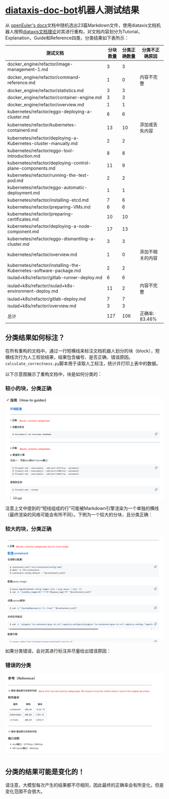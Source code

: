 # [diataxis-doc-bot](https://github.com/oss-know/diataxis-doc-bot)机器人测试结果



从 [openEuler's docs](https://gitee.com/openeuler/docs.git)文档中随机选出23篇Markdown文件，使用diataxis文档机器人按照[diataxis文档理论](https://diataxis.fr/)对其进行重构，对文档内容划分为Tutorial，Explanation，Guide和Reference四类，分类结果如下表所示：


| 测试文档                                         | 分块数量 | 分类正确数量 | 分类不正确原因             |
| ------------------------------------------------------------ | ---------- | ----------- | ---------------------------- |
| docker_engine/refactor/image-management-1.md                 | 3          | 3           |                              |
| docker_engine/refactor/command-reference.md                  | 1          | 0           | 内容不完整      |
| docker_engine/refactor/statistics.md                         | 3          | 3           |                              |
| docker_engine/refactor/container-engine.md                   | 3          | 3           |                              |
| docker_engine/refactor/overview.md                           | 1          | 1           |                              |
| kubernetes/refactor/eggo-deploying-a-cluster.md              | 6          | 6           |                              |
| kubernetes/refactor/kubernetes-containerd.md                 | 13         | 10          | 添加或丢失内容 |
| kubernetes/refactor/deploying-a-Kubernetes-cluster-manually.md | 2          | 2           |                              |
| kubernetes/refactor/eggo-tool-introduction.md                | 8          | 8           |                              |
| kubernetes/refactor/deploying-control-plane-components.md    | 11         | 9           |                              |
| kubernetes/refactor/running-the-test-pod.md                  | 2          | 2           |                              |
| kubernetes/refactor/eggo-automatic-deployment.md             | 1          | 1           |                              |
| kubernetes/refactor/installing-etcd.md                       | 7          | 6           |                              |
| kubernetes/refactor/preparing-VMs.md                         | 6          | 6           |                              |
| kubernetes/refactor/preparing-certificates.md                | 10         | 10          |                              |
| kubernetes/refactor/deploying-a-node-component.md            | 17         | 13          |                              |
| kubernetes/refactor/eggo-dismantling-a-cluster.md            | 3          | 3           |                              |
| kubernetes/refactor/overview.md                              | 1          | 0           | 添加不相关的内容 |
| kubernetes/refactor/installing-the-Kubernetes-software-package.md | 2          | 2           |                              |
| isulad+k8s/refactor/gitlab-runner-deploy.md                  | 6          | 6           |                              |
| isulad+k8s/refactor/isulad+k8s-environment-deploy.md         | 11         | 2           | 内容不完整      |
| isulad+k8s/refactor/gitlab-deploy.md                         | 7          | 7           |                              |
| isulad+k8s/refactor/overview.md                              | 3          | 3           |                              |
| 总计                                                        | 127        | 106         | 正确率: 83.46% |



## 分类结果如何标注？

在所有重构的文档中，通过一行短横线来标注文档机器人划分的块（block），短横线次行为人工校验结果，结果包含编号、是否正确、错误原因。`calculate_correctness.py`脚本用于读取人工标注，统计并打印上表中的数据。



以下示意图展示了重构文档中，块是如何分类的：

### 较小的块，分类正确

![small block correct category](images/small_block_correct_categorization.png)

注意上文中提到的“短线组成的行”可能被Markdown引擎渲染为一个单独的横线（最终渲染的风格可能会有所不同）。下例为一个较大的分块，且分类正确：


### 较大的块，分类正确

![large block correct category](images/large_block_correct_categorization.png)



如果分类错误，会对其进行标注并尽量给出错误原因：


### 错误的分类
![large block correct category](images/incorrect_categorization.png)



## 分类的结果可能是变化的！

请注意，大模型每次产生的结果都不尽相同，因此最终的正确率会有所变化，但是变化范围不会很大。
